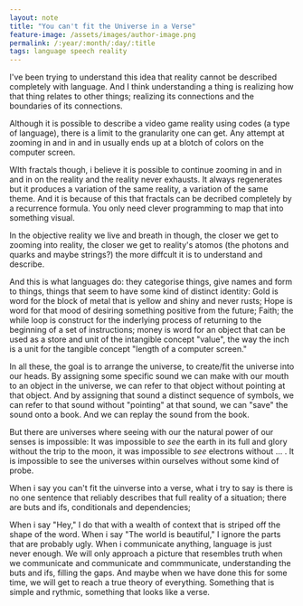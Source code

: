 ```yaml
---
layout: note
title: "You can't fit the Universe in a Verse"
feature-image: /assets/images/author-image.png
permalink: /:year/:month/:day/:title
tags: language speech reality
---
```


I've been trying to understand this idea that reality cannot be described completely with language. And I think understanding a thing is realizing how that thing relates to other things; realizing its connections and the boundaries of its connections.

Although it is possible to describe a video game reality using codes (a type of language), there is a limit to the granularity one can get. Any attempt at zooming in and in and in usually ends up at a blotch of colors on the computer screen.

WIth fractals though, i believe it is possible to continue zooming in and in and in on the reality and the reality never exhausts. It always regenerates but it produces a variation of the same reality, a variation of the same theme. And it is because of this that fractals can be decribed completely by a recurrence formula. You only need clever programming to map that into something visual.

In the objective reality we live and breath in though, the closer we get to zooming into reality, the closer we get to reality's atomos (the photons and quarks and maybe strings?) the more diffcult it is to understand and describe.

And this is what languages do: they categorise things, give names and form to things, things that seem to have some kind of distinct identity: Gold is word for the block of metal that is yellow and shiny and never rusts; Hope is word for that mood of desiring something positive from the future; Faith; the while loop is construct for the inderlying process of returning to the beginning of a set of  instructions; money is word for an object that can be used as a store and unit of the intangible concept "value", the way the inch is a unit for the tangible concept "length of a computer screen."

In all these, the goal is to arrange the universe, to create/fit the universe into our heads. By assigning some specific sound we can make with our mouth to an object in the universe, we can refer to that object without pointing at that object. And by assigning that sound a distinct sequence of symbols, we can refer to that sound without "pointing" at that sound, we can "save" the sound onto a book. And we can replay the sound from the book.

But there are universes where seeing with our the natural power of our senses is impossible: It was impossible to _see_ the earth in its full and glory without the trip to the moon, it was impossible to _see_ electrons without ... . It is impossible to see the universes within ourselves without some kind of probe. 

When i say you can't fit the uinverse into a verse, what i try to say is there is no one sentence that reliably describes that full reality of a situation; there are buts and ifs, conditionals and dependencies; 

When i say "Hey," I do that with a wealth of context that is striped off the shape of the word. When i say "The world is beautiful," I ignore the parts that are probably ugly. When i communicate anything, language is just never enough. We will only approach a picture that resembles truth when we communicate and communicate and commmunicate, understanding the buts and ifs, filling the gaps. And maybe when we have done this for some time, we will get to reach a true theory of everything. Something that is simple and rythmic, something that looks like a verse.